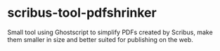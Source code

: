 scribus-tool-pdfshrinker
========================

Small tool using Ghostscript to simplify PDFs created by Scribus, make them smaller in size and better suited for publishing on the web.
